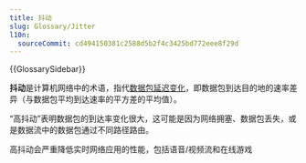 ```yaml
---
title: 抖动
slug: Glossary/Jitter
l10n:
  sourceCommit: cd494150381c2588d5b2f4c3425bd772eee8f29d
---
```


{{GlossarySidebar}}

**抖动**是计算机网络中的术语，指代[数据包延迟变化](https://en.wikipedia.org/wiki/Packet_delay_variation)，即数据包到达目的地的速率差异（与数据包平均到达速率的平方差的平均值）。

“高抖动”表明数据包的到达率变化很大，这可能是因为网络拥塞、数据包丢失，或是数据流中的数据包通过不同路径路由。

高抖动会严重降低实时网络应用的性能，包括语音/视频流和在线游戏
